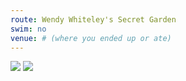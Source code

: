```yaml
---
route: Wendy Whiteley's Secret Garden
swim: no
venue: # (where you ended up or ate)
---
```


<!-- content goes here, uses markdown -->

<!-- images will automatically be shown, if put in images/ttt/. must match the date of the ride, in format YYYY-MM-DD. can be jpg or png -->

![](../images/ttt/2025-01-30.png)
![](../images/ttt/2025-01-30.jpg)

